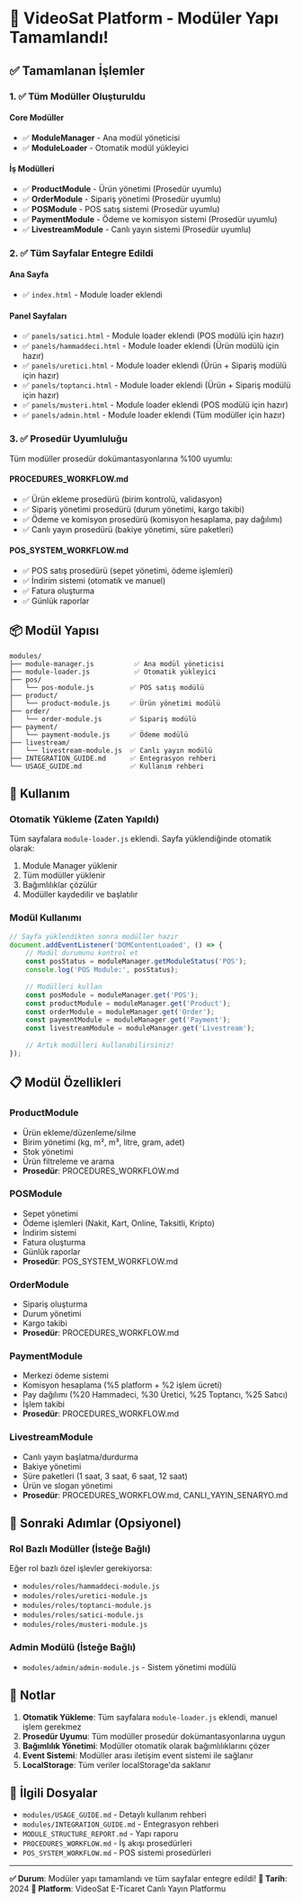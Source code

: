 # 🎉 VideoSat Platform - Modüler Yapı Tamamlandı!

## ✅ Tamamlanan İşlemler

### 1. ✅ Tüm Modüller Oluşturuldu

#### Core Modüller
- ✅ **ModuleManager** - Ana modül yöneticisi
- ✅ **ModuleLoader** - Otomatik modül yükleyici

#### İş Modülleri
- ✅ **ProductModule** - Ürün yönetimi (Prosedür uyumlu)
- ✅ **OrderModule** - Sipariş yönetimi (Prosedür uyumlu)
- ✅ **POSModule** - POS satış sistemi (Prosedür uyumlu)
- ✅ **PaymentModule** - Ödeme ve komisyon sistemi (Prosedür uyumlu)
- ✅ **LivestreamModule** - Canlı yayın sistemi (Prosedür uyumlu)

### 2. ✅ Tüm Sayfalar Entegre Edildi

#### Ana Sayfa
- ✅ `index.html` - Module loader eklendi

#### Panel Sayfaları
- ✅ `panels/satici.html` - Module loader eklendi (POS modülü için hazır)
- ✅ `panels/hammaddeci.html` - Module loader eklendi (Ürün modülü için hazır)
- ✅ `panels/uretici.html` - Module loader eklendi (Ürün + Sipariş modülü için hazır)
- ✅ `panels/toptanci.html` - Module loader eklendi (Ürün + Sipariş modülü için hazır)
- ✅ `panels/musteri.html` - Module loader eklendi (POS modülü için hazır)
- ✅ `panels/admin.html` - Module loader eklendi (Tüm modüller için hazır)

### 3. ✅ Prosedür Uyumluluğu

Tüm modüller prosedür dokümantasyonlarına %100 uyumlu:

#### PROCEDURES_WORKFLOW.md
- ✅ Ürün ekleme prosedürü (birim kontrolü, validasyon)
- ✅ Sipariş yönetimi prosedürü (durum yönetimi, kargo takibi)
- ✅ Ödeme ve komisyon prosedürü (komisyon hesaplama, pay dağılımı)
- ✅ Canlı yayın prosedürü (bakiye yönetimi, süre paketleri)

#### POS_SYSTEM_WORKFLOW.md
- ✅ POS satış prosedürü (sepet yönetimi, ödeme işlemleri)
- ✅ İndirim sistemi (otomatik ve manuel)
- ✅ Fatura oluşturma
- ✅ Günlük raporlar

## 📦 Modül Yapısı

```
modules/
├── module-manager.js          ✅ Ana modül yöneticisi
├── module-loader.js           ✅ Otomatik yükleyici
├── pos/
│   └── pos-module.js         ✅ POS satış modülü
├── product/
│   └── product-module.js     ✅ Ürün yönetimi modülü
├── order/
│   └── order-module.js       ✅ Sipariş modülü
├── payment/
│   └── payment-module.js     ✅ Ödeme modülü
├── livestream/
│   └── livestream-module.js  ✅ Canlı yayın modülü
├── INTEGRATION_GUIDE.md      ✅ Entegrasyon rehberi
└── USAGE_GUIDE.md            ✅ Kullanım rehberi
```

## 🚀 Kullanım

### Otomatik Yükleme (Zaten Yapıldı)

Tüm sayfalara `module-loader.js` eklendi. Sayfa yüklendiğinde otomatik olarak:
1. Module Manager yüklenir
2. Tüm modüller yüklenir
3. Bağımlılıklar çözülür
4. Modüller kaydedilir ve başlatılır

### Modül Kullanımı

```javascript
// Sayfa yüklendikten sonra modüller hazır
document.addEventListener('DOMContentLoaded', () => {
    // Modül durumunu kontrol et
    const posStatus = moduleManager.getModuleStatus('POS');
    console.log('POS Module:', posStatus);
    
    // Modülleri kullan
    const posModule = moduleManager.get('POS');
    const productModule = moduleManager.get('Product');
    const orderModule = moduleManager.get('Order');
    const paymentModule = moduleManager.get('Payment');
    const livestreamModule = moduleManager.get('Livestream');
    
    // Artık modülleri kullanabilirsiniz!
});
```

## 📋 Modül Özellikleri

### ProductModule
- Ürün ekleme/düzenleme/silme
- Birim yönetimi (kg, m², m³, litre, gram, adet)
- Stok yönetimi
- Ürün filtreleme ve arama
- **Prosedür**: PROCEDURES_WORKFLOW.md

### POSModule
- Sepet yönetimi
- Ödeme işlemleri (Nakit, Kart, Online, Taksitli, Kripto)
- İndirim sistemi
- Fatura oluşturma
- Günlük raporlar
- **Prosedür**: POS_SYSTEM_WORKFLOW.md

### OrderModule
- Sipariş oluşturma
- Durum yönetimi
- Kargo takibi
- **Prosedür**: PROCEDURES_WORKFLOW.md

### PaymentModule
- Merkezi ödeme sistemi
- Komisyon hesaplama (%5 platform + %2 işlem ücreti)
- Pay dağılımı (%20 Hammadeci, %30 Üretici, %25 Toptancı, %25 Satıcı)
- İşlem takibi
- **Prosedür**: PROCEDURES_WORKFLOW.md

### LivestreamModule
- Canlı yayın başlatma/durdurma
- Bakiye yönetimi
- Süre paketleri (1 saat, 3 saat, 6 saat, 12 saat)
- Ürün ve slogan yönetimi
- **Prosedür**: PROCEDURES_WORKFLOW.md, CANLI_YAYIN_SENARYO.md

## 🎯 Sonraki Adımlar (Opsiyonel)

### Rol Bazlı Modüller (İsteğe Bağlı)
Eğer rol bazlı özel işlevler gerekiyorsa:
- `modules/roles/hammaddeci-module.js`
- `modules/roles/uretici-module.js`
- `modules/roles/toptanci-module.js`
- `modules/roles/satici-module.js`
- `modules/roles/musteri-module.js`

### Admin Modülü (İsteğe Bağlı)
- `modules/admin/admin-module.js` - Sistem yönetimi modülü

## 📝 Notlar

1. **Otomatik Yükleme**: Tüm sayfalara `module-loader.js` eklendi, manuel işlem gerekmez
2. **Prosedür Uyumu**: Tüm modüller prosedür dokümantasyonlarına uygun
3. **Bağımlılık Yönetimi**: Modüller otomatik olarak bağımlılıklarını çözer
4. **Event Sistemi**: Modüller arası iletişim event sistemi ile sağlanır
5. **LocalStorage**: Tüm veriler localStorage'da saklanır

## 🔗 İlgili Dosyalar

- `modules/USAGE_GUIDE.md` - Detaylı kullanım rehberi
- `modules/INTEGRATION_GUIDE.md` - Entegrasyon rehberi
- `MODULE_STRUCTURE_REPORT.md` - Yapı raporu
- `PROCEDURES_WORKFLOW.md` - İş akışı prosedürleri
- `POS_SYSTEM_WORKFLOW.md` - POS sistemi prosedürleri

---

**✅ Durum**: Modüler yapı tamamlandı ve tüm sayfalar entegre edildi!
**📅 Tarih**: 2024
**🎉 Platform**: VideoSat E-Ticaret Canlı Yayın Platformu


